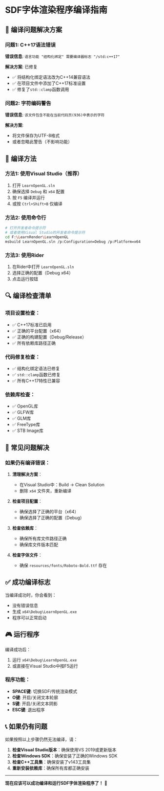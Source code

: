 # SDF字体渲染程序编译指南

## 🔧 编译问题解决方案

### 问题1: C++17语法错误
**错误信息**: `语言功能 "结构化绑定" 需要编译器标志 "/std:c++17"`

**解决方案**: 已修复
- ✅ 将结构化绑定语法改为C++14兼容语法
- ✅ 在项目文件中添加了C++17标准设置
- ✅ 修复了`std::clamp`函数调用

### 问题2: 字符编码警告
**错误信息**: `该文件包含不能在当前代码页(936)中表示的字符`

**解决方案**: 
- 将文件保存为UTF-8格式
- 或者忽略此警告（不影响功能）

## 🚀 编译方法

### 方法1: 使用Visual Studio（推荐）
1. 打开 `LearnOpenGL.sln`
2. 确保选择 `Debug` 和 `x64` 配置
3. 按 `F5` 编译并运行
4. 或按 `Ctrl+Shift+B` 仅编译

### 方法2: 使用命令行
```bash
# 打开开发者命令提示符
# 或者使用Visual Studio的开发者命令提示符
cd F:\LearnRender\LearnOpenGL
msbuild LearnOpenGL.sln /p:Configuration=Debug /p:Platform=x64
```

### 方法3: 使用Rider
1. 在Rider中打开 `LearnOpenGL.sln`
2. 选择正确的配置（Debug x64）
3. 点击运行按钮

## 🔍 编译检查清单

### 项目设置检查：
- ✅ C++17标准已启用
- ✅ 正确的平台配置（x64）
- ✅ 正确的构建配置（Debug/Release）
- ✅ 所有依赖库路径正确

### 代码修复检查：
- ✅ 结构化绑定语法已修复
- ✅ `std::clamp`函数已修复
- ✅ 所有C++17特性已兼容

### 依赖库检查：
- ✅ OpenGL库
- ✅ GLFW库
- ✅ GLM库
- ✅ FreeType库
- ✅ STB Image库

## 🐛 常见问题解决

### 如果仍有编译错误：

1. **清理解决方案**：
   - 在Visual Studio中：Build → Clean Solution
   - 删除 `x64` 文件夹，重新编译

2. **检查项目配置**：
   - 确保选择了正确的平台（x64）
   - 确保选择了正确的配置（Debug）

3. **检查依赖库**：
   - 确保所有库文件路径正确
   - 确保库文件版本匹配

4. **检查字体文件**：
   - 确保 `resources/fonts/Roboto-Bold.ttf` 存在

## ✅ 成功编译标志

当编译成功时，你会看到：
- 没有错误信息
- 生成 `x64\Debug\LearnOpenGL.exe`
- 程序可以正常启动

## 🎮 运行程序

编译成功后：
1. 运行 `x64\Debug\LearnOpenGL.exe`
2. 或直接在Visual Studio中按F5运行

### 程序功能：
- **SPACE键**: 切换SDF/传统渲染模式
- **O键**: 开启/关闭文本轮廓
- **S键**: 开启/关闭文本阴影
- **ESC键**: 退出程序

## 📞 如果仍有问题

如果按照以上步骤仍然无法编译，请：

1. **检查Visual Studio版本**：确保使用VS 2019或更新版本
2. **检查Windows SDK**：确保安装了正确的Windows SDK
3. **检查C++工具集**：确保安装了v143工具集
4. **重新安装依赖库**：确保所有库都正确安装

---

**现在应该可以成功编译和运行SDF字体渲染程序了！** 🎉 